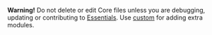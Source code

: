 **Warning!** Do not delete or edit Core files unless you are debugging, updating or contributing to [Essentials](https://github.com/jacobxperez/essentials). Use [custom](https://github.com/jacobxperez/essentials/tree/master/css/less/custom) for adding extra modules.
